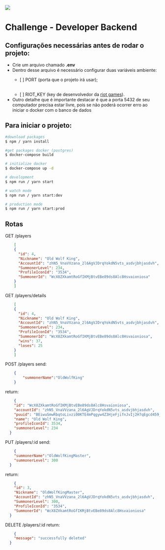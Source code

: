 <img  src='https://devmagic.com.br/wp-content/uploads/2020/07/logo_footer.png'>

# Challenge - Developer Backend


## Configurações necessárias antes de rodar o projeto:

<ul>
  <li>Crie um arquivo chamado <b>.env</b> </li>
  <li>Dentro desse arquivo é necessário configurar duas variáveis ambiente:</li>

  - \[ ] PORT (porta que o projeto irá usar);
  <br>
  
 - \[ ] RIOT_KEY (key de desenvolvedor da <a href="https://developer.riotgames.com/" target="_blank">riot games</a>).

  <li>Outro detalhe que é importante destacar é que a porta 5432 de seu computador precisa estar livre, pois se não poderá ocorrer erro ao iniciar o docker com o banco de dados</li>
</ul>


## Para iniciar o projeto:

```bash
#download packages
$ npm / yarn install

#get packages docker (postgres)
$ docker-compose build

# initialize docker
$ docker-compose up -d

# development
$ npm run / yarn start

# watch mode
$ npm run / yarn start:dev

# production mode
$ npm run / yarn start:prod
```

## Rotas 

GET /players
```json
	[  
    {
      "id": 4,
      "Nickname": "Old Wolf King",
      "AccountId": "zhN5_VnaVVzana_2l6AgVJDrqYokdN5vts_asdvjbhjasdvh",
      "SummonerLevel": 234,
      "ProfileIconId": "3534",
      "SummonerId": "WcX8ZXkamtRoGfIKMjBtvEBe89ds8Alc8Hsvaioniosa"
   	}
	]
```

GET /players/details
```json
	[  
    {
      "id": 4,
      "Nickname": "Old Wolf King",
      "AccountId": "zhN5_VnaVVzana_2l6AgVJDrqYokdN5vts_asdvjbhjasdvh",
      "SummonerLevel": 234,
      "ProfileIconId": "3534",
      "SummonerId": "WcX8ZXkamtRoGfIKMjBtvEBe89ds8Alc8Hsvaioniosa",
      "wins": 37,
      "loses": 25
    }
	]
```

POST /players 
send:
```json
	{
		"summonerName":"OldWolfKing"
	}
```

return:
```json
	{
    "id": "WcX8ZXkamtRoGfIKMjBtvEBe89ds8Alc8Hsvaioniosa",
    "accountId": "zhN5_VnaVVzana_2l6AgVJDrqYokdN5vts_asdvjbhjasdvh",
    "puuid": "BEiwuSmwRbqtoLivzi00KTE4mPqgyw4Z3HjeFjifnJvIj2H7qEgcd459_vTajNj_cdvsjbjh72dvds",
    "name": "Old Wolf King",
    "profileIconId": 3534,
    "summonerLevel": 234
  }
```

PUT /players/:id
send:
```json
	{
    "summonerName":"OldWolfKingMaster",
    "summonerLevel": 300
  }
```

return:
```json
	{
    "id": 3,
    "Nickname": "OldWolfKingMaster",
    "AccountId": "zhN5_VnaVVzana_2l6AgVJDrqYokdN5vts_asdvjbhjasdvh",
    "SummonerLevel": 300,
    "ProfileIconId": "3534",
    "SummonerId": "WcX8ZXkamtRoGfIKMjBtvEBe89ds8Alc8Hsvaioniosa"
  }
```


DELETE /players/:id
return:
```json
	{
    "message": "successfully deleted"
  }
```
